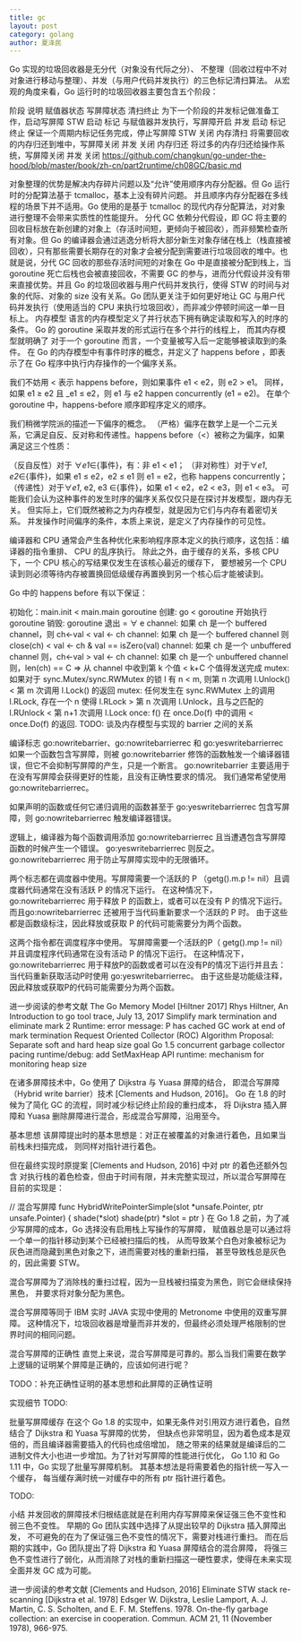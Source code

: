 ```yaml
---
title: gc
layout: post
category: golang
author: 夏泽民
---
```

Go 实现的垃圾回收器是无分代（对象没有代际之分）、 不整理（回收过程中不对对象进行移动与整理）、并发（与用户代码并发执行）的三色标记清扫算法。 从宏观的角度来看，Go 运行时的垃圾回收器主要包含五个阶段：

阶段	说明	赋值器状态	写屏障状态
清扫终止	为下一个阶段的并发标记做准备工作，启动写屏障	STW	启动
标记	与赋值器并发执行，写屏障开启	并发	启动
标记终止	保证一个周期内标记任务完成，停止写屏障	STW	关闭
内存清扫	将需要回收的内存归还到堆中，写屏障关闭	并发	关闭
内存归还	将过多的内存归还给操作系统，写屏障关闭	并发	关闭
https://github.com/changkun/go-under-the-hood/blob/master/book/zh-cn/part2runtime/ch08GC/basic.md
<!-- more -->
对象整理的优势是解决内存碎片问题以及“允许”使用顺序内存分配器。但 Go 运行时的分配算法基于 tcmalloc，基本上没有碎片问题。 并且顺序内存分配器在多线程的场景下并不适用。Go 使用的是基于 tcmalloc 的现代内存分配算法，对对象进行整理不会带来实质性的性能提升。
分代 GC 依赖分代假设，即 GC 将主要的回收目标放在新创建的对象上（存活时间短，更倾向于被回收），而非频繁检查所有对象。但 Go 的编译器会通过逃逸分析将大部分新生对象存储在栈上（栈直接被回收），只有那些需要长期存在的对象才会被分配到需要进行垃圾回收的堆中。也就是说，分代 GC 回收的那些存活时间短的对象在 Go 中是直接被分配到栈上，当 goroutine 死亡后栈也会被直接回收，不需要 GC 的参与，进而分代假设并没有带来直接优势。并且 Go 的垃圾回收器与用户代码并发执行，使得 STW 的时间与对象的代际、对象的 size 没有关系。Go 团队更关注于如何更好地让 GC 与用户代码并发执行（使用适当的 CPU 来执行垃圾回收），而非减少停顿时间这一单一目标上。
内存模型
语言的内存模型定义了并行状态下拥有确定读取和写入的时序的条件。 Go 的 goroutine 采取并发的形式运行在多个并行的线程上， 而其内存模型就明确了 对于一个 goroutine 而言，一个变量被写入后一定能够被读取到的条件。 在 Go 的内存模型中有事件时序的概念，并定义了 happens before ，即表示了在 Go 程序中执行内存操作的一个偏序关系。

我们不妨用 < 表示 happens before，则如果事件 e1 < e2，则 e2 > e1。 同样，如果 e1 ≥ e2 且 _e1 ≤ e2，则 e1 与 e2 happen concurrently (e1 = e2)。 在单个 goroutine 中，happens-before 顺序即程序定义的顺序。

我们稍微学院派的描述一下偏序的概念。 （严格）偏序在数学上是一个二元关系，它满足自反、反对称和传递性。happens before（<）被称之为偏序，如果满足这三个性质：

（反自反性）对于 ∀_e1_∈{事件}，有：非 e1 < e1；
（非对称性）对于∀_e1_, _e2_∈{事件}，如果 e1 ≤ e2，e2 ≤ e1 则 e1 = e2，也称 happens concurrently；
（传递性）对于∀_e1_, e2, e3 ∈{事件}，如果 e1 < e2，e2 < e3，则 e1 < e3。
可能我们会认为这种事件的发生时序的偏序关系仅仅只是在探讨并发模型，跟内存无关。 但实际上，它们既然被称之为内存模型，就是因为它们与内存有着密切关系。 并发操作时间偏序的条件，本质上来说，是定义了内存操作的可见性。

编译器和 CPU 通常会产生各种优化来影响程序原本定义的执行顺序，这包括：编译器的指令重排、 CPU 的乱序执行。 除此之外，由于缓存的关系，多核 CPU 下，一个 CPU 核心的写结果仅发生在该核心最近的缓存下， 要想被另一个 CPU 读到则必须等待内存被置换回低级缓存再置换到另一个核心后才能被读到。

Go 中的 happens before 有以下保证：

初始化：main.init < main.main
goroutine 创建: go < goroutine 开始执行
goroutine 销毁: goroutine 退出 = ∀ e
channel: 如果 ch 是一个 buffered channel，则 ch<-val < val <- ch
channel: 如果 ch 是一个 buffered channel 则 close(ch) < val <- ch & val == isZero(val)
channel: 如果 ch 是一个 unbuffered channel 则，ch<-val > val <- ch
channel: 如果 ch 是一个 unbuffered channel 则，len(ch) == C => 从 channel 中收到第 k 个值 < k+C 个值得发送完成
mutex: 如果对于 sync.Mutex/sync.RWMutex 的锁 l 有 n < m, 则第 n 次调用 l.Unlock() < 第 m 次调用 l.Lock() 的返回
mutex: 任何发生在 sync.RWMutex 上的调用 l.RLock, 存在一个 n 使得 l.RLock > 第 n 次调用 l.Unlock，且与之匹配的 l.RUnlock < 第 n+1 次调用 l.Lock
once: f() 在 once.Do(f) 中的调用 < once.Do(f) 的返回.
TODO: 谈及内存模型与实现的 barrier 之间的关系

编译标志 go:nowritebarrier、go:nowritebarrierrec 和 go:yeswritebarrierrec
如果一个函数包含写屏障，则被 go:nowritebarrier 修饰的函数触发一个编译器错误，但它不会抑制写屏障的产生，只是一个断言。 go:nowritebarrier 主要适用于在没有写屏障会获得更好的性能，且没有正确性要求的情况。 我们通常希望使用 go:nowritebarrierrec。

如果声明的函数或任何它递归调用的函数甚至于 go:yeswritebarrierrec 包含写屏障，则 go:nowritebarrierrec 触发编译器错误。

逻辑上，编译器为每个函数调用添加 go:nowritebarrierrec 且当遭遇包含写屏障函数的时候产生一个错误。 go:yeswritebarrierrec 则反之。go:nowritebarrierrec 用于防止写屏障实现中的无限循环。

两个标志都在调度器中使用。写屏障需要一个活跃的 P （getg().m.p != nil）且调度器代码通常在没有活跃 P 的情况下运行。 在这种情况下，go:nowritebarrierrec 用于释放 P 的函数上，或者可以在没有 P 的情况下运行。 而且go:nowritebarrierrec 还被用于当代码重新要求一个活跃的 P 时。 由于这些都是函数级标注，因此释放或获取 P 的代码可能需要分为两个函数。

这两个指令都在调度程序中使用。 写屏障需要一个活跃的P（ getg().mp != nil）并且调度程序代码通常在没有活动 P 的情况下运行。 在这种情况下，go:nowritebarrierrec 用于释放P的函数或者可以在没有P的情况下运行并且去： 当代码重新获取活动P时使用 go:yeswritebarrierrec。 由于这些是功能级注释，因此释放或获取P的代码可能需要分为两个函数。

进一步阅读的参考文献
The Go Memory Model
[Hiltner 2017] Rhys Hiltner, An Introduction to go tool trace, July 13, 2017
Simplify mark termination and eliminate mark 2
Runtime: error message: P has cached GC work at end of mark termination
Request Oriented Collector (ROC) Algorithm
Proposal: Separate soft and hard heap size goal
Go 1.5 concurrent garbage collector pacing
runtime/debug: add SetMaxHeap API
runtime: mechanism for monitoring heap size


在诸多屏障技术中，Go 使用了 Dijkstra 与 Yuasa 屏障的结合， 即混合写屏障（Hybrid write barrier）技术 [Clements and Hudson, 2016]。 Go 在 1.8 的时候为了简化 GC 的流程，同时减少标记终止阶段的重扫成本， 将 Dijkstra 插入屏障和 Yuasa 删除屏障进行混合，形成混合写屏障，沿用至今。

基本思想
该屏障提出时的基本思想是：对正在被覆盖的对象进行着色，且如果当前栈未扫描完成， 则同样对指针进行着色。

但在最终实现时原提案 [Clements and Hudson, 2016] 中对 ptr 的着色还额外包含 对执行栈的着色检查，但由于时间有限，并未完整实现过，所以混合写屏障在目前的实现是：

// 混合写屏障
func HybridWritePointerSimple(slot *unsafe.Pointer, ptr unsafe.Pointer) {
	shade(*slot)
	shade(ptr)
	*slot = ptr
}
在 Go 1.8 之前，为了减少写屏障的成本，Go 选择没有启用栈上写操作的写屏障， 赋值器总是可以通过将一个单一的指针移动到某个已经被扫描后的栈， 从而导致某个白色对象被标记为灰色进而隐藏到黑色对象之下，进而需要对栈的重新扫描， 甚至导致栈总是灰色的，因此需要 STW。

混合写屏障为了消除栈的重扫过程，因为一旦栈被扫描变为黑色，则它会继续保持黑色， 并要求将对象分配为黑色。

混合写屏障等同于 IBM 实时 JAVA 实现中使用的 Metronome 中使用的双重写屏障。 这种情况下，垃圾回收器是增量而非并发的，但最终必须处理严格限制的世界时间的相同问题。

混合写屏障的正确性
直觉上来说，混合写屏障是可靠的。那么当我们需要在数学上逻辑的证明某个屏障是正确的，应该如何进行呢？

TODO：补充正确性证明的基本思想和此屏障的正确性证明

实现细节
TODO:

批量写屏障缓存
在这个 Go 1.8 的实现中，如果无条件对引用双方进行着色，自然结合了 Dijkstra 和 Yuasa 写屏障的优势， 但缺点也非常明显，因为着色成本是双倍的，而且编译器需要插入的代码也成倍增加， 随之带来的结果就是编译后的二进制文件大小也进一步增加。为了针对写屏障的性能进行优化， Go 1.10 和 Go 1.11 中，Go 实现了批量写屏障机制。 其基本想法是将需要着色的指针统一写入一个缓存， 每当缓存满时统一对缓存中的所有 ptr 指针进行着色。

TODO:

小结
并发回收的屏障技术归根结底就是在利用内存写屏障来保证强三色不变性和弱三色不变性。 早期的 Go 团队实践中选择了从提出较早的 Dijkstra 插入屏障出发， 不可避免的在为了保证强三色不变性的情况下，需要对栈进行重扫。 而在后期的实践中，Go 团队提出了将 Dijkstra 和 Yuasa 屏障结合的混合屏障， 将强三色不变性进行了弱化，从而消除了对栈的重新扫描这一硬性要求，使得在未来实现全面并发 GC 成为可能。

进一步阅读的参考文献
[Clements and Hudson, 2016] Eliminate STW stack re-scanning
[Dijkstra et al. 1978] Edsger W. Dijkstra, Leslie Lamport, A. J. Martin, C. S. Scholten, and E. F. M. Steffens. 1978. On-the-fly garbage collection: an exercise in cooperation. Commun. ACM 21, 11 (November 1978), 966-975.

